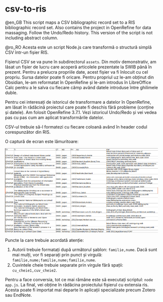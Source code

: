 # csv-to-ris

@en_GB This script maps a CSV bibliographic record set to a RIS bibliographic record set. Also contains the project in OpenRefine for data massaging. Follow the Undo/Redo history.
This version of the script is not including abstract column.

@ro_RO Acesta este un script Node.js care transformă o structură simplă CSV într-un fișier RIS.

Fișierul CSV se va pune în subdirectorul `assets`. Din motiv demonstrativ, am lăsat un fișier de lucru care acoperă articolele prezentate la SWIB până în prezent.
Pentru a prelucra propriile date, acest fișier va fi înlocuit cu cel propriu. Sursa datelor poate fi oricare. Pentru propriul uz le-am obținut din Obsidian, le-am reformatat în OpenRefine și le-am introdus în LibreOffice Calc pentru a le salva cu fiecare câmp având datele introduse între ghilimele duble.

Pentru cei interesați de istoricul de transformare a datelor în OpenRefine, am lăsat în rădăcină proiectul care poate fi deschis fără probleme (conține și datele). Am folosit OpenRefine 3.7.1.
Vezi istoricul Undo/Redo și vei vedea pas cu pas cum am aplicat transformările datelor.

CSV-ul trebuie să-l formatezi cu fiecare coloană având în header codul corespunzător din RIS.

O captură de ecran este lămuritoare:

!['screenshot care oferă o imagine orientativă pentru formatare'](CSV-format.png)

Puncte la care trebuie acordată atenție:

1. Autorii trebuie formatați după următorul șablon: `familie,nume`. Dacă sunt mai mulți, vor fi separați prin punct și virgulă: `familie,nume;familie,nume;familie,nume`.
2. Cuvintele cheie trebuie separate prin virgule fără spații: `cu_cheie1,cuv_cheie2`.

Pentru a face conversia, tot ce mai rămâne este să executați scriptul: `node app.js`. La final, vei obține în rădăcina proiectului fișierul cu extensia ris.
Acesta poate fi importat mai departe în aplicații specializate precum Zotero sau EndNote.